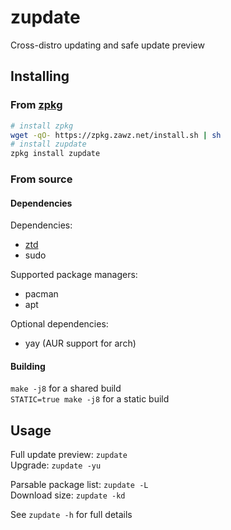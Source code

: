 # zupdate

Cross-distro updating and safe update preview

## Installing

### From [zpkg](https://github.com/zawwz/zpkg)

```sh
# install zpkg
wget -qO- https://zpkg.zawz.net/install.sh | sh
# install zupdate
zpkg install zupdate
```

### From source

#### Dependencies

Dependencies:  
- [ztd](https://github.com/zawwz/ztd)  
- sudo

Supported package managers:  
- pacman  
- apt  

Optional dependencies:  
- yay (AUR support for arch)  

#### Building

``make -j8`` for a shared build  
``STATIC=true make -j8`` for a static build  

## Usage

Full update preview: `zupdate`  
Upgrade: `zupdate -yu`  

Parsable package list: `zupdate -L`  
Download size: `zupdate -kd`  

See `zupdate -h` for full details
